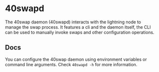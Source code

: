 # 40swapd
The 40swap daemon (40swapd) interacts with the lightning node to manage the swap process. It features a cli and the daemon itself, the CLI can be used to manually invoke swaps and other configuration operations.

## Docs

You can configure the 40swap daemon using environment variables or command line arguments. Check `40swapd -h` for more information.